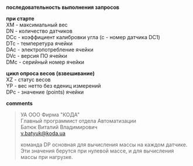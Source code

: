 **последовательность выполнения запросов**  

**при старте**  
XM		- максимальный вес  
DN		- количество датчиков  
DCc		- коэффициент калибровки угла (c - номер датчика DC1)  
DTc		- темперетура ячейки  
DAc		- электропотребление ячейки  
DVc		- версия ПО ячейки  
DMc		- серийный номер ячейки  

**цикл опроса весов (взвешивание)**  
XZ		- статус весов  
YP		- вес нетто без едениц измерений  
DPс		- значение (points) ячейки  

**comments**  
> УА ООО Фирма "КОДА"  
> Главный программист отдела Автоматизации  
> Батюк Виталий Владимирович  
> v.batyuk@koda.ua  
>
> команда DP основная для вычисления массы на каждом датчике.  
> Эти значения берутся  при нулевой массе, и для вычисления массы при нагрузке.
